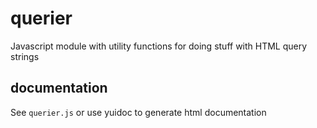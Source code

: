 querier
=========

Javascript module with utility functions for doing stuff with HTML query strings

documentation
-------------

See `querier.js` or use yuidoc to generate html documentation
